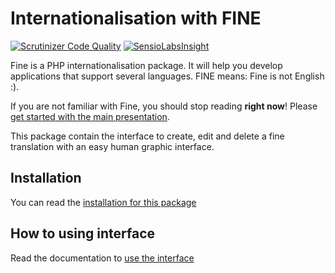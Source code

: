Internationalisation with FINE
==============================
[![Scrutinizer Code Quality](https://scrutinizer-ci.com/g/thecodingmachine/utils.i18n.fine.manage.bo/badges/quality-score.png?b=4.0)](https://scrutinizer-ci.com/g/thecodingmachine/utils.i18n.fine.manage.bo/?branch=4.0)
[![SensioLabsInsight](https://insight.sensiolabs.com/projects/85c1deb9-ac1f-4d51-9280-1a7060e5a79b/small.png)](https://insight.sensiolabs.com/projects/85c1deb9-ac1f-4d51-9280-1a7060e5a79b)

Fine is a PHP internationalisation package. It will help you develop applications that support several languages.
FINE means: Fine is not English :).

If you are not familiar with Fine, you should stop reading **right now**! Please [get started with the main presentation](http://mouf-php.com/packages/mouf/utils.i18n.fine.translation-interface/README.md).

This package contain the interface to create, edit and delete a fine translation with an easy human graphic interface.

Installation
------------

You can read the [installation for this package](doc/install.md)

How to using interface
----------------------

Read the documentation to [use the interface](doc/using_interface.md)

